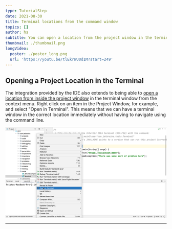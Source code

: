 ```yaml
---
type: TutorialStep
date: 2021-08-30
title: Terminal locations from the command window
topics: []
author: hs
subtitle: You can open a location from the project window in the terminal window
thumbnail: ./thumbnail.png
longVideo:
  poster: ./poster_long.png
  url: 'https://youtu.be/tlEkrWU0d1M?start=249'
---
```

## Opening a Project Location in the Terminal
The integration provided by the IDE also extends to being able to [open a location from inside the project window](https://www.jetbrains.com/help/idea/terminal-emulator.html#open-terminal) in the terminal window from the context menu. Right click on an item in the Project Window, for example, and select "Open in Terminal". This means that we can have a terminal window in the correct location immediately without having to navigate using the command line.

![Open in Terminal](open-in-terminal.png)

---
